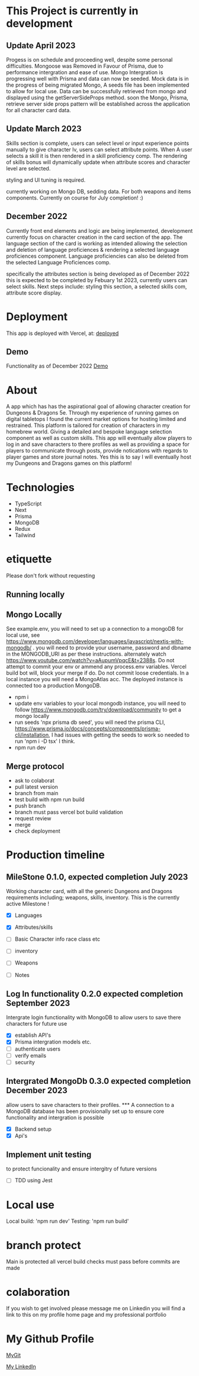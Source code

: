 # This Project is currently in development 



## Update April 2023

Progess is on schedule and proceeding well, despite some personal difficulties. Mongoose was Removed in Favour of Prisma, due to performance intergration and ease of use. Mongo Intergration is progressing well with Prisma and data can now be seeded. Mock data is in the progress of being migrated Mongo, A seeds file has been implemented to allow for local use. Data can be successfully retrieved from mongo and displayed using the getServerSideProps method. soon the Mongo, Prisma, retrieve server side props pattern will be established across the application for all character card data. 

## Update March 2023
Skills section is complete, users can select level or input experience points manually to give character lv, users can select attribute points. When A user selects a skill it is then rendered in a skill proficiency comp. The rendering of skills bonus will dynamically update when attribute scores and character level are selected. 

styling and UI tuning is required. 

currently working on Mongo DB, sedding data. For both weapons and items components. Currently on course for July completion! :) 


## December 2022
Currently front end elements and logic are being implemented, development currently focus on character creation in the card section of the app. The language section of the card is working as intended allowing the selection and deletion of language proficiences & rendering a selected language proficiences component. Language proficiencies can also be deleted from the selected Language Proficiences comp. 

specifically the attributes section is being developed as of December 2022 this is expected to be completed by Febuary 1st 2023, currently users can select skills. Next steps include: styling this section, a selected skills com, attribute score display. 

# Deployment 

This app is deployed with Vercel, at:  [deployed](https://next-dn-d-character-manager.vercel.app/ "https://next-dn-d-character-manager.vercel.app/") 

## Demo

Functionality as of December 2022
[Demo](https://drive.google.com/file/d/1M_O8B_hebL1oOkDhuVBTKaInPSSiP_PH/view "https://drive.google.com/file/d/1M_O8B_hebL1oOkDhuVBTKaInPSSiP_PH/view")

# About 

A app which has has the aspirational goal of allowing character creation for Dungeons & Dragons 5e. Through my experience of running games on digital tabletops I found the current market options for hosting limited and restrained. This platform is tailored for creation of characters in my homebrew world. Giving a detailed and bespoke language selection component as well as custom skills. This app will eventually allow players to log in and save characters to there profiles as well as providing a space for players to communicate through posts, provide notications with regards to player games and store journal notes. Yes this is to say I will eventually host my Dungeons and Dragons games on this platform! 

# Technologies 

- TypeScript
- Next
- Prisma
- MongoDB
- Redux
- Tailwind

# etiquette 

Please don't fork without requesting

## Running locally

## Mongo Locally

See example.env, you will need to set up a connection to a mongoDB for local use, see https://www.mongodb.com/developer/languages/javascript/nextjs-with-mongodb/ . you will need to provide your username, password and dbname in the MONGODB_URI as per these instructions. alternately watch https://www.youtube.com/watch?v=aAupumVpqcE&t=2388s. Do not attempt to commit your env or ammend any process.env variables. Vercel build bot will, block your merge if do. Do not commit loose credentials. In a local instance you will need a MongoAtlas acc. The deployed instance is connected too a production MongoDB. 

- npm i
- update env variables to your local mongodb instance, you will need to follow https://www.mongodb.com/try/download/community to get a mongo locally
- run seeds 'npx prisma db seed', you will need the prisma CLI, https://www.prisma.io/docs/concepts/components/prisma-cli/installation, I had issues with getting the seeds to work so needed to run 'npm i -D tsx' I think. 
- npm run dev

## Merge protocol

- ask to colaborat 
- pull latest version
- branch from main 
- test build with npm run build
- push branch
- branch must pass vercel bot build validation 
- request review
- merge 
- check deployment

# Production timeline 

##  MileStone 0.1.0, expected completion July 2023 

Working character card, with all the generic Dungeons and Dragons requirements including; weapons, skills, inventory. This is the currently active Milestone !

- [x] Languages  
- [x] Attributes/skills 
- [ ] Basic Character info race class etc
- [ ] inventory
- [ ] Weapons
- [ ] Notes


##  Log In functionality 0.2.0 expected completion September 2023 

Intergrate login functionality with MongoDB to allow users to save there characters for future use

- [x] establish API's
- [x] Prisma intergration models etc.
- [ ] authenticate users
- [ ] verify emails
- [ ] security 
        
##  Intergrated MongoDb 0.3.0 expected completion December 2023 

allow users to save characters to their profiles. 
*** A connection to a MongoDB database has been provisionally set up to ensure core functionality and intergration is possible

- [x] Backend setup
- [x] Api's 

## Implement unit testing 

to protect funcionality and ensure intergitry of future versions

- [ ] TDD using Jest

# Local use 

Local build: 'npm run dev'
Testing: 'npm run build'

# branch protect 

Main is protected all vercel build checks must pass before commits are made

# colaboration 

If you wish to get involved please message me on Linkedin you will find a link to this on my profile home page and my professional portfolio

# My Github Profile 

[MyGit](https://github.com/G-bot987 "https://github.com/G-bot987")

[My LinkedIn](https://www.linkedin.com/in/georgia-h-b48434150/ "https://www.linkedin.com/in/georgia-h-b48434150/")




